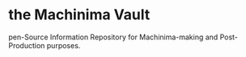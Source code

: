 # the Machinima Vault
 pen-Source Information Repository for Machinima-making and Post-Production purposes.
